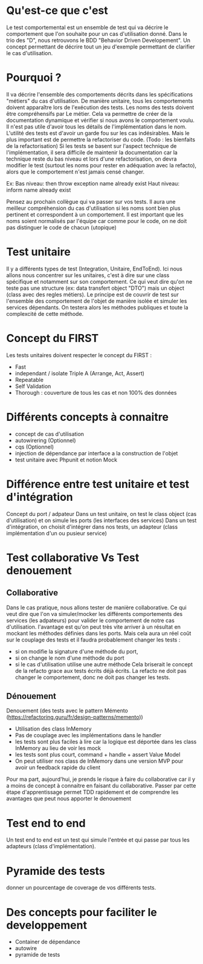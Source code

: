 # Qu'est-ce que c'est

Le test comportemental est un ensemble de test qui va décrire le comportement que l'on souhaite pour un cas d'utilisation donné.
Dans le trio des "D", nous retrouvons le BDD "Behavior Driven Developement". Un concept permettant de décrire tout un jeu d'exemple permettant de clarifier le cas d'utilisation.

# Pourquoi ?

Il va décrire l'ensemble des comportements décrits dans les spécifications "métiers" du cas d'utilisation.
De manière unitaire, tous les comportements doivent apparaître lors de l'exécution des tests.
Les noms des tests doivent être compréhensifs par Le métier.
Cela va permettre de créer de la documentation dynamique et vérifier si nous avons le comportement voulu.
Il n'est pas utile d'avoir tous les détails de l'implémentation dans le nom.
L'utilité des tests est d'avoir un garde fou sur les cas indésirables. Mais le plus important est de permettre la refactoriser du code. (Todo : les bienfaits de la refactorisation)
Si les tests se basent sur l'aspect technique de l'implémentation, il sera difficile de maintenir la documentation car la technique reste du bas niveau et lors d'une refactorisation, on devra modifier le test (surtout les noms pour rester en adéquation avec la refacto), alors que le comportement n'est jamais censé changer.

Ex:
Bas niveau: then throw exception name already exist
Haut niveau: inform name already exist

Pensez au prochain collègue qui va passer sur vos tests. Il aura une meilleur compréhension du cas d'utilisation si les noms sont bien plus pertinent et correspondent à un comportement.
Il est important que les noms soient normalisés par l'équipe car comme pour le code, on ne doit pas distinguer le code de chacun (utopique)

# Test unitaire

Il y a différents types de test (Integration, Unitaire, EndToEnd).
Ici nous allons nous concentrer sur les unitaires, c'est à dire sur une class spécifique et notamment sur son comportement.
Ce qui veut dire qu'on ne teste pas une structure (ex: data transfert object "DTO") mais un object (class avec des regles métiers).
Le principe est de couvrir de test sur l'ensemble des comportement de l'objet de manière isolée et simuler les services dépendants.
On testera alors les méthodes publiques et toute la complexcité de cette méthode.

# Concept du FIRST

Les tests unitaires doivent respecter le concept du FIRST :

- Fast
- independant / isolate
  Triple A (Arrange, Act, Assert)
- Repeatable
- Self Validation
- Thorough : couverture de tous les cas et non 100% des données

# Différents concepts à connaitre

- concept de cas d'utilisation
- autowirering (Optionnel)
- cqs (Optionnel)
- injection de dépendance par interface a la construction de l'objet
- test unitaire avec Phpunit et notion Mock

# Différence entre test unitaire et test d'intégration

Concept du port / adpateur
Dans un test unitaire, on test le class object (cas d'utilisation) et on simule les ports (les interfaces des services)
Dans un test d'intégration, on choisit d'intégrer dans nos tests, un adapteur (class implémentation d'un ou pusieur service)

# Test collaborative Vs Test denouement

## Collaborative
Dans le cas pratique, nous allons tester de manière collaborative. 
Ce qui veut dire que l'on va simuler/mocker les différents comportements des services (les adpateurs) 
pour valider le comportement de notre cas d'utilisation.
l'avantage est qu'on peut très vite arriver à un résultat en mockant les méthodes définies dans les ports.
Mais cela aura un réel coût sur le couplage des tests et il faudra probablement changer les tests : 
- si on modifie la signature d'une méthode du port,
- si on change le nom d'une méthode du port
- si le cas d'utilisation utilise une autre méthode
Cela briserait le concept de la refacto grace aux tests écrits déjà écrits.
La refacto ne doit pas changer le comportement, donc ne doit pas changer les tests.


## Dénouement
Denouement (des tests avec le pattern Mémento (https://refactoring.guru/fr/design-patterns/memento))
- Utilisation des class InMemory
- Pas de couplage avec les implémentations dans le handler
- les tests sont plus faciles à lire car la logique est déportée dans les class InMemory au lieu de voir les mock
- les tests sont plus court, command + handle + assert Value Model
- On peut utiliser nos class de InMemory dans une version MVP pour avoir un feedback rapide du client

Pour ma part, aujourd'hui, je prends le risque à faire du collaborative 
car il y a moins de concept à connaitre en faisant du collaborative.
Passer par cette étape d'apprentissage permet TDD rapidement et de comprendre les avantages que peut nous apporter le denouement

# Test end to end

Un test end to end est un test qui simule l'entrée et qui passe par tous les adapteurs (class d'implémentation).

# Pyramide des tests

donner un pourcentage de coverage de vos différents tests.

# Des concepts pour faciliter le developpement

- Container de dépendance
- autowire
- pyramide de tests
